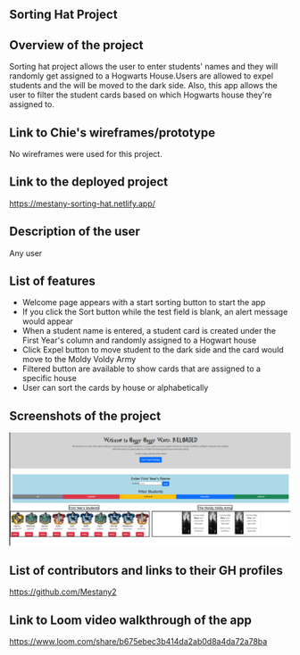 ## Sorting Hat Project

## Overview of the project
Sorting hat project allows the user to enter students' names and they will randomly get assigned to a Hogwarts House.Users are allowed to expel students and the will be moved to the dark side. Also, this app allows the user to filter the student cards based on which Hogwarts house they're assigned to. 

## Link to Chie's wireframes/prototype
No wireframes were used for this project.

## Link to the deployed project

<https://mestany-sorting-hat.netlify.app/>

## Description of the user
Any user

## List of features
* Welcome page appears with a start sorting button to start the app
* If you click the Sort button while the test field is blank, an alert message would appear
* When a student name is entered, a student card is created under the First Year's column and randomly assigned to a Hogwart house
* Click Expel button to move student to the dark side and the card would move to the Moldy Voldy Army
* Filtered button are available to show cards that are assigned to a specific house
* User can sort the cards by house or alphabetically  
## Screenshots of the project
![Screenshot](Screenshot.png)

## List of contributors and links to their GH profiles
<https://github.com/Mestany2>

## Link to Loom video walkthrough of the app
<https://www.loom.com/share/b675ebec3b414da2ab0d8a4da72a78ba>
